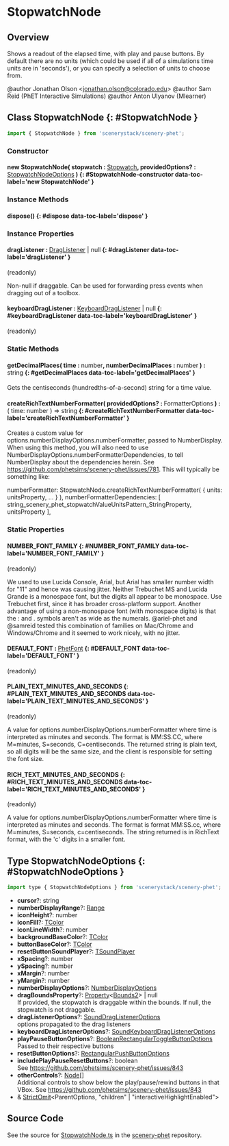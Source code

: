 # StopwatchNode

## Overview

Shows a readout of the elapsed time, with play and pause buttons.  By default there are no units (which could be used
if all of a simulations time units are in 'seconds'), or you can specify a selection of units to choose from.

@author Jonathan Olson &lt;jonathan.olson@colorado.edu&gt;
@author Sam Reid (PhET Interactive Simulations)
@author Anton Ulyanov (Mlearner)

## Class StopwatchNode {: #StopwatchNode }


```js
import { StopwatchNode } from 'scenerystack/scenery-phet';
```
### Constructor

#### new StopwatchNode( stopwatch : <span style="font-weight: 400;">[Stopwatch](../scenery-phet/Stopwatch.md)</span>, providedOptions? : <span style="font-weight: 400;">[StopwatchNodeOptions](../scenery-phet/StopwatchNode.md#StopwatchNodeOptions)</span> ) {: #StopwatchNode-constructor data-toc-label='new StopwatchNode' }

### Instance Methods

#### dispose() {: #dispose data-toc-label='dispose' }

### Instance Properties

#### dragListener : <span style="font-weight: 400;">[DragListener](../scenery/DragListener.md) | <span style="color: hsla(calc(var(--md-hue) + 180deg),80%,40%,1);">null</span></span> {: #dragListener data-toc-label='dragListener' }

(readonly)

Non-null if draggable. Can be used for forwarding press events when dragging out of a toolbox.

#### keyboardDragListener : <span style="font-weight: 400;">[KeyboardDragListener](../scenery/KeyboardDragListener.md) | <span style="color: hsla(calc(var(--md-hue) + 180deg),80%,40%,1);">null</span></span> {: #keyboardDragListener data-toc-label='keyboardDragListener' }

(readonly)

### Static Methods

#### getDecimalPlaces( time : <span style="font-weight: 400;"><span style="color: hsla(calc(var(--md-hue) + 180deg),80%,40%,1);">number</span></span>, numberDecimalPlaces : <span style="font-weight: 400;"><span style="color: hsla(calc(var(--md-hue) + 180deg),80%,40%,1);">number</span></span> ) : <span style="font-weight: 400;"><span style="color: hsla(calc(var(--md-hue) + 180deg),80%,40%,1);">string</span></span> {: #getDecimalPlaces data-toc-label='getDecimalPlaces' }

Gets the centiseconds (hundredths-of-a-second) string for a time value.

#### createRichTextNumberFormatter( providedOptions? : <span style="font-weight: 400;">FormatterOptions</span> ) : <span style="font-weight: 400;">( time: <span style="color: hsla(calc(var(--md-hue) + 180deg),80%,40%,1);">number</span> ) =&gt; <span style="color: hsla(calc(var(--md-hue) + 180deg),80%,40%,1);">string</span></span> {: #createRichTextNumberFormatter data-toc-label='createRichTextNumberFormatter' }

Creates a custom value for options.numberDisplayOptions.numberFormatter, passed to NumberDisplay. When using
this method, you will also need to use NumberDisplayOptions.numberFormatterDependencies, to tell NumberDisplay
about the dependencies herein. See https://github.com/phetsims/scenery-phet/issues/781.
This will typically be something like:

numberFormatter: StopwatchNode.createRichTextNumberFormatter( {
  units: unitsProperty,
  ...
} ),
numberFormatterDependencies: [
  string_scenery_phet_stopwatchValueUnitsPattern_StringProperty,
  unitsProperty
],

### Static Properties

#### NUMBER_FONT_FAMILY {: #NUMBER_FONT_FAMILY data-toc-label='NUMBER_FONT_FAMILY' }

(readonly)

We used to use Lucida Console, Arial, but Arial has smaller number width for "11" and hence was causing jitter.
Neither Trebuchet MS and Lucida Grande is a monospace font, but the digits all appear to be monospace.
Use Trebuchet first, since it has broader cross-platform support.
Another advantage of using a non-monospace font (with monospace digits) is that the : and . symbols aren't as
wide as the numerals. @ariel-phet and @samreid tested this combination of families on Mac/Chrome and Windows/Chrome
and it seemed to work nicely, with no jitter.

#### DEFAULT_FONT : <span style="font-weight: 400;">[PhetFont](../scenery-phet/PhetFont.md)</span> {: #DEFAULT_FONT data-toc-label='DEFAULT_FONT' }

(readonly)

#### PLAIN_TEXT_MINUTES_AND_SECONDS {: #PLAIN_TEXT_MINUTES_AND_SECONDS data-toc-label='PLAIN_TEXT_MINUTES_AND_SECONDS' }

(readonly)

A value for options.numberDisplayOptions.numberFormatter where time is interpreted as minutes and seconds.
The format is MM:SS.CC, where M=minutes, S=seconds, C=centiseconds. The returned string is plain text, so all
digits will be the same size, and the client is responsible for setting the font size.

#### RICH_TEXT_MINUTES_AND_SECONDS {: #RICH_TEXT_MINUTES_AND_SECONDS data-toc-label='RICH_TEXT_MINUTES_AND_SECONDS' }

(readonly)

A value for options.numberDisplayOptions.numberFormatter where time is interpreted as minutes and seconds.
The format is format MM:SS.cc, where M=minutes, S=seconds, c=centiseconds. The string returned is in RichText
format, with the 'c' digits in a smaller font.



## Type StopwatchNodeOptions {: #StopwatchNodeOptions }


```js
import type { StopwatchNodeOptions } from 'scenerystack/scenery-phet';
```


- **cursor**?: <span style="color: hsla(calc(var(--md-hue) + 180deg),80%,40%,1);">string</span>
- **numberDisplayRange**?: [Range](../dot/Range.md)
- **iconHeight**?: <span style="color: hsla(calc(var(--md-hue) + 180deg),80%,40%,1);">number</span>
- **iconFill**?: [TColor](../scenery/TColor.md)
- **iconLineWidth**?: <span style="color: hsla(calc(var(--md-hue) + 180deg),80%,40%,1);">number</span>
- **backgroundBaseColor**?: [TColor](../scenery/TColor.md)
- **buttonBaseColor**?: [TColor](../scenery/TColor.md)
- **resetButtonSoundPlayer**?: [TSoundPlayer](../tambo/TSoundPlayer.md)
- **xSpacing**?: <span style="color: hsla(calc(var(--md-hue) + 180deg),80%,40%,1);">number</span>
- **ySpacing**?: <span style="color: hsla(calc(var(--md-hue) + 180deg),80%,40%,1);">number</span>
- **xMargin**?: <span style="color: hsla(calc(var(--md-hue) + 180deg),80%,40%,1);">number</span>
- **yMargin**?: <span style="color: hsla(calc(var(--md-hue) + 180deg),80%,40%,1);">number</span>
- **numberDisplayOptions**?: [NumberDisplayOptions](../scenery-phet/NumberDisplay.md#NumberDisplayOptions)
- **dragBoundsProperty**?: [Property](../axon/Property.md)&lt;[Bounds2](../dot/Bounds2.md)&gt; | <span style="color: hsla(calc(var(--md-hue) + 180deg),80%,40%,1);">null</span>
<br>  If provided, the stopwatch is draggable within the bounds. If null, the stopwatch is not draggable.
- **dragListenerOptions**?: [SoundDragListenerOptions](../scenery-phet/SoundDragListener.md#SoundDragListenerOptions)
<br>  options propagated to the drag listeners
- **keyboardDragListenerOptions**?: [SoundKeyboardDragListenerOptions](../scenery-phet/SoundKeyboardDragListener.md#SoundKeyboardDragListenerOptions)
- **playPauseButtonOptions**?: [BooleanRectangularToggleButtonOptions](../sun/BooleanRectangularToggleButton.md#BooleanRectangularToggleButtonOptions)
<br>  Passed to their respective buttons
- **resetButtonOptions**?: [RectangularPushButtonOptions](../sun/RectangularPushButton.md#RectangularPushButtonOptions)
- **includePlayPauseResetButtons**?: <span style="color: hsla(calc(var(--md-hue) + 180deg),80%,40%,1);">boolean</span>
<br>  See https://github.com/phetsims/scenery-phet/issues/843
- **otherControls**?: [Node](../scenery/Node.md)[]
<br>  Additional controls to show below the play/pause/rewind buttons in that VBox.
  See https://github.com/phetsims/scenery-phet/issues/843
- &amp; [StrictOmit](../phet-core/StrictOmit.md)&lt;ParentOptions, "children" | "interactiveHighlightEnabled"&gt;




## Source Code

See the source for [StopwatchNode.ts](https://github.com/phetsims/scenery-phet/blob/main/js/StopwatchNode.ts) in the [scenery-phet](https://github.com/phetsims/scenery-phet) repository.
